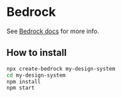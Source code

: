 # Bedrock

See [Bedrock docs](https://www.getbedrock.com/docs) for more info.

## How to install

```bash
npx create-bedrock my-design-system
cd my-design-system
npm install
npm start
```

